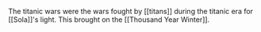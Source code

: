 The titanic wars were the wars fought by [[titans]] during the titanic era for [[Sola]]'s light. This brought on the [[Thousand Year Winter]].